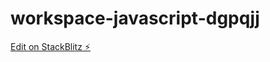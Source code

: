 # workspace-javascript-dgpqjj

[Edit on StackBlitz ⚡️](https://stackblitz.com/edit/workspace-javascript-dgpqjj)